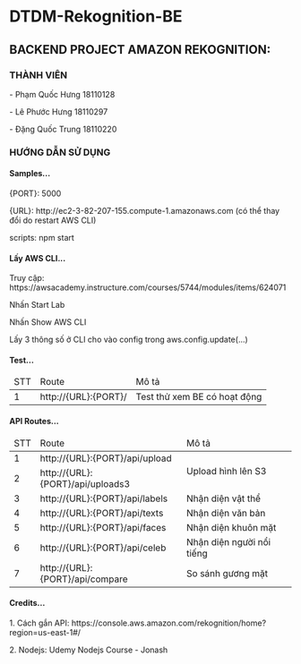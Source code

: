 # DTDM-Rekognition-BE
<h2>BACKEND PROJECT AMAZON REKOGNITION:</h2>
<h3>THÀNH VIÊN</h3>
<p>- Phạm Quốc Hưng 18110128</p>
<p>- Lê Phước Hưng 18110297</p>
<p>- Đặng Quốc Trung 18110220</p>
<h3>HƯỚNG DẪN SỬ DỤNG</h3>
<h4>Samples...</h4>
<p>{PORT}: 5000</p>
<p>{URL}: http://ec2-3-82-207-155.compute-1.amazonaws.com (có thể thay đổi do restart AWS CLI)</p>
<p>scripts: npm start</p>
<h4>Lấy AWS CLI...</h4>
<p>Truy cập: https://awsacademy.instructure.com/courses/5744/modules/items/624071</p>
<p>Nhấn Start Lab</p>
<p>Nhấn Show AWS CLI</p>
<p>Lấy 3 thông số ở CLI cho vào config trong aws.config.update(...)</p>
<h4>Test...</h4>
<table>
  <thead>
    <tr>
      <td>STT</td>
      <td>Route</td>
      <td>Mô tả</td>
    </tr>
  </thead>
  <tbody>
    <tr>
      <td>1</td>
      <td>http://{URL}:{PORT}/</td>
      <td>Test thử xem BE có hoạt động</td>
    </tr>
  </tbody>
</table>
<h4>API Routes...</h4>
<table>
  <thead>
    <tr>
      <td>STT</td>
      <td>Route</td>
      <td>Mô tả</td>
    </tr>
  </thead>
  <tbody>
    <tr>
      <td>1</td>
      <td>http://{URL}:{PORT}/api/upload</td>
      <td rowspan="2">Upload hình lên S3</td>
    </tr>
    <tr>
      <td>2</td>
      <td>http://{URL}:{PORT}/api/uploads3</td>
    </tr>
    <tr>
      <td>3</td>
      <td>http://{URL}:{PORT}/api/labels</td>
      <td>Nhận diện vật thể</td>
    </tr>
    <tr>
      <td>4</td>
      <td>http://{URL}:{PORT}/api/texts</td>
      <td>Nhận diện văn bản</td>
    </tr>
    <tr>
      <td>5</td>
      <td>http://{URL}:{PORT}/api/faces</td>
      <td>Nhận diện khuôn mặt</td>
    </tr>
    <tr>
      <td>6</td>
      <td>http://{URL}:{PORT}/api/celeb</td>
      <td>Nhận diện người nổi tiếng</td>
    </tr>
    <tr>
      <td>7</td>
      <td>http://{URL}:{PORT}/api/compare</td>
      <td>So sánh gương mặt</td>
    </tr>
  </tbody>
</table>
<h4>Credits...</h4>
<p>1. Cách gắn API: https://console.aws.amazon.com/rekognition/home?region=us-east-1#/</p>
<p>2. Nodejs: Udemy Nodejs Course - Jonash</p>
